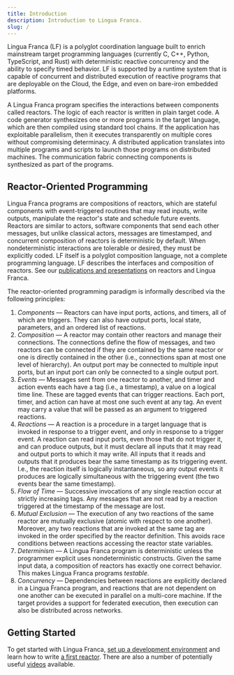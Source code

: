 ```yaml
---
title: Introduction
description: Introduction to Lingua Franca.
slug: /
---
```


Lingua Franca (LF) is a polyglot coordination language built to enrich mainstream target programming languages (currently C, C++, Python, TypeScript, and Rust) with deterministic reactive concurrency and the ability to specify timed behavior. LF is supported by a runtime system that is capable of concurrent and distributed execution of reactive programs that are deployable on the Cloud, the Edge, and even on bare-iron embedded platforms.

A Lingua Franca program specifies the interactions between components called reactors. The logic of each reactor is written in plain target code. A code generator synthesizes one or more programs in the target language, which are then compiled using standard tool chains. If the application has exploitable parallelism, then it executes transparently on multiple cores without compromising determinacy. A distributed application translates into multiple programs and scripts to launch those programs on distributed machines. The communication fabric connecting components is synthesized as part of the programs.

## Reactor-Oriented Programming
Lingua Franca programs are compositions of reactors, which are stateful
components with event-triggered routines that may read inputs, write outputs, manipulate the reactor's state and schedule future events. 
Reactors are similar to actors, software components that send each other messages, but unlike classical actors, messages are timestamped, and concurrent composition of reactors is deterministic by default. When nondeterministic interactions are tolerable or desired, they must be explicitly coded. LF itself is a polyglot composition language, not a complete programming language. LF describes the interfaces and composition of reactors. See our [publications and presentations](/research) on reactors and Lingua Franca.

The reactor-oriented programming paradigm is informally described via the following principles:

1. _Components_ — Reactors can have input ports, actions, and timers, all of which are triggers. They can also have output ports, local state, parameters, and an ordered list of reactions.
2. _Composition_ — A reactor may contain other reactors and manage their connections. The connections define the flow of messages, and two reactors can be connected if they are contained by the same reactor or one is directly contained in the other (i.e., connections span at most one level of hierarchy). An output port may be connected to multiple input ports, but an input port can only be connected to a single output port.
3. _Events_ — Messages sent from one reactor to another, and timer and action events each have a tag (i.e., a timestamp), a value on a logical time line. These are tagged events that can trigger reactions. Each port, timer, and action can have at most one such event at any tag. An event may carry a value that will be passed as an argument to triggered reactions.
4. _Reactions_ — A reaction is a procedure in a target language that is invoked in response to a trigger event, and only in response to a trigger event. A reaction can read input ports, even those that do not trigger it, and can produce outputs, but it must declare all inputs that it may read and output ports to which it may write. All inputs that it reads and outputs that it produces bear the same timestamp as its triggering event. I.e., the reaction itself is logically instantaneous, so any output events it produces are logically simultaneous with the triggering event (the two events bear the same timestamp).
5. _Flow of Time_ — Successive invocations of any single reaction occur at strictly increasing tags. Any messages that are not read by a reaction triggered at the timestamp of the message are lost.
6. _Mutual Exclusion_ — The execution of any two reactions of the same reactor are mutually exclusive (atomic with respect to one another). Moreover, any two reactions that are invoked at the same tag are invoked in the order specified by the reactor definition. This avoids race conditions between reactions accessing the reactor state variables.
7. _Determinism_ — A Lingua Franca program is deterministic unless the programmer explicit uses nondeterministic constructs. Given the same input data, a composition of reactors has exactly one correct behavior. This makes Lingua Franca programs _testable_.
8. _Concurrency_ — Dependencies between reactions are explicitly declared in a Lingua Franca program, and reactions that are not dependent on one another can be executed in parallel on a multi-core machine. If the target provides a support for federated execution, then execution can also be distributed across networks.

## Getting Started
To get started with Lingua Franca, [set up a development environment](./installation.md) and learn how to write [a first reactor](./writing-reactors/a-first-reactor.mdx). There are also a number of potentially useful [videos](./videos.mdx) available.
